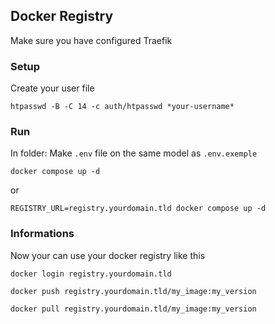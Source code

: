 ## Docker Registry

Make sure you have configured Traefik

### Setup
Create your user file
```shell
htpasswd -B -C 14 -c auth/htpasswd *your-username*
```

### Run
In folder:
Make `.env` file on the same model as `.env.exemple`
```shell
docker compose up -d
```

or

```shell
REGISTRY_URL=registry.yourdomain.tld docker compose up -d
```

### Informations

Now your can use your docker registry like this
```shell
docker login registry.yourdomain.tld

docker push registry.yourdomain.tld/my_image:my_version

docker pull registry.yourdomain.tld/my_image:my_version
```
